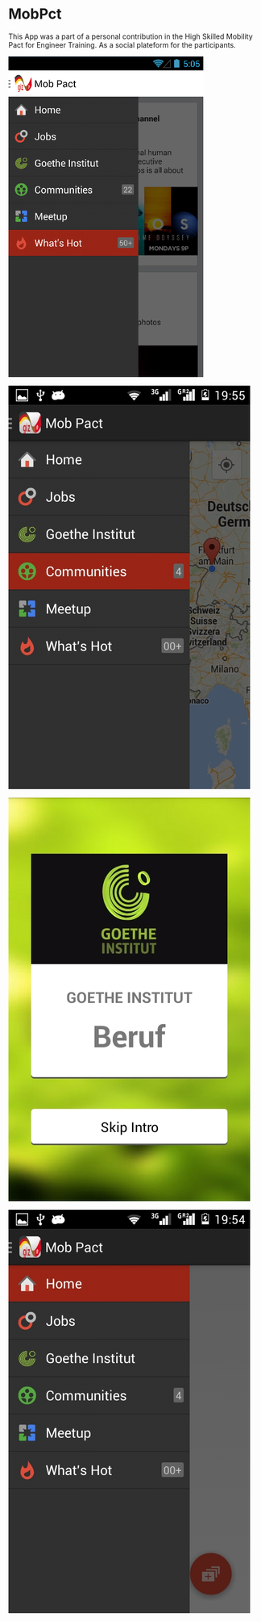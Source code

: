 # MobPct

This App was a part of a personal contribution in the High Skilled Mobility Pact for Engineer Training. As a social plateform for the participants.

![alt tag](https://github.com/aymenlaadhari/MobPct/blob/master/demo/1.png?raw=true)

![alt tag](https://github.com/aymenlaadhari/MobPct/blob/master/demo/Screenshot_2016-01-24-19-55-28.jpeg?raw=true)

![alt tag](https://github.com/aymenlaadhari/MobPct/blob/master/demo/Screenshot_2016-01-24-19-54-41.jpeg?raw=true)

![alt tag](https://github.com/aymenlaadhari/MobPct/blob/master/demo/Screenshot_2016-01-24-19-54-07.jpeg?raw=true)
